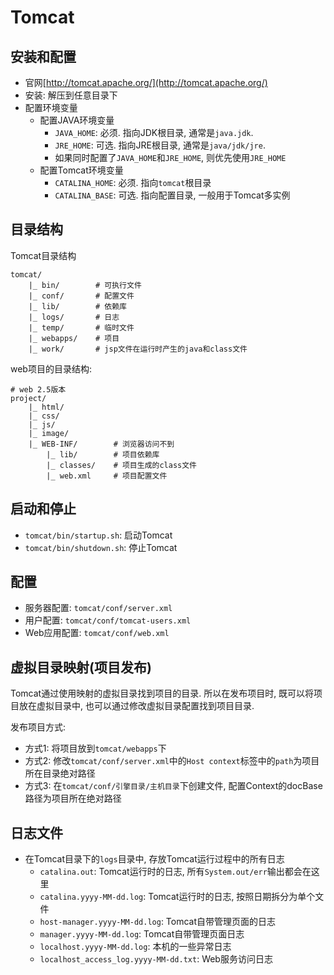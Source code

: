 # Tomcat

## 安装和配置

* 官网[http://tomcat.apache.org/](http://tomcat.apache.org/)
* 安装: 解压到任意目录下
* 配置环境变量
    - 配置JAVA环境变量
        - `JAVA_HOME`: 必须. 指向JDK根目录, 通常是`java.jdk`.
        - `JRE_HOME`: 可选. 指向JRE根目录, 通常是`java/jdk/jre`.
        - 如果同时配置了`JAVA_HOME`和`JRE_HOME`, 则优先使用`JRE_HOME`
    - 配置Tomcat环境变量
        - `CATALINA_HOME`: 必须. 指向`tomcat`根目录
        - `CATALINA_BASE`: 可选. 指向配置目录, 一般用于Tomcat多实例

## 目录结构

Tomcat目录结构

```shell
tomcat/
    |_ bin/        # 可执行文件
    |_ conf/       # 配置文件
    |_ lib/        # 依赖库
    |_ logs/       # 日志
    |_ temp/       # 临时文件
    |_ webapps/    # 项目
    |_ work/       # jsp文件在运行时产生的java和class文件
```

web项目的目录结构:

```shell
# web 2.5版本
project/
    |_ html/
    |_ css/
    |_ js/
    |_ image/
    |_ WEB-INF/        # 浏览器访问不到
        |_ lib/        # 项目依赖库
        |_ classes/    # 项目生成的class文件
        |_ web.xml     # 项目配置文件
```

## 启动和停止

* `tomcat/bin/startup.sh`: 启动Tomcat
* `tomcat/bin/shutdown.sh`: 停止Tomcat


## 配置

* 服务器配置: `tomcat/conf/server.xml`
* 用户配置: `tomcat/conf/tomcat-users.xml`
* Web应用配置: `tomcat/conf/web.xml`

## 虚拟目录映射(项目发布)

Tomcat通过使用映射的虚拟目录找到项目的目录. 所以在发布项目时, 既可以将项目放在虚拟目录中, 也可以通过修改虚拟目录配置找到项目目录.

发布项目方式:
* 方式1: 将项目放到`tomcat/webapps`下
* 方式2: 修改`tomcat/conf/server.xml`中的`Host context`标签中的`path`为项目所在目录绝对路径
* 方式3: 在`tomcat/conf/引擎目录/主机目录`下创建文件, 配置Context的docBase路径为项目所在绝对路径


## 日志文件

* 在Tomcat目录下的`logs`目录中, 存放Tomcat运行过程中的所有日志
    - `catalina.out`: Tomcat运行时的日志, 所有`System.out/err`输出都会在这里
    - `catalina.yyyy-MM-dd.log`: Tomcat运行时的日志, 按照日期拆分为单个文件
    - `host-manager.yyyy-MM-dd.log`: Tomcat自带管理页面的日志
    - `manager.yyyy-MM-dd.log`: Tomcat自带管理页面日志
    - `localhost.yyyy-MM-dd.log`: 本机的一些异常日志
    - `localhost_access_log.yyyy-MM-dd.txt`: Web服务访问日志
